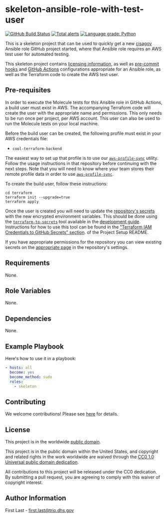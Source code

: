 # skeleton-ansible-role-with-test-user #

[![GitHub Build Status](https://github.com/cisagov/skeleton-ansible-role-with-test-user/workflows/build/badge.svg)](https://github.com/cisagov/skeleton-ansible-role-with-test-user/actions)
[![Total alerts](https://img.shields.io/lgtm/alerts/g/cisagov/skeleton-ansible-role-with-test-user.svg?logo=lgtm&logoWidth=18)](https://lgtm.com/projects/g/cisagov/skeleton-ansible-role-with-test-user/alerts/)
[![Language grade: Python](https://img.shields.io/lgtm/grade/python/g/cisagov/skeleton-ansible-role-with-test-user.svg?logo=lgtm&logoWidth=18)](https://lgtm.com/projects/g/cisagov/skeleton-ansible-role-with-test-user/context:python)

This is a skeleton project that can be used to quickly get a new
[cisagov](https://github.com/cisagov) Ansible role GitHub project
started, where that Ansible role requires an AWS test user for
automated testing.

This skeleton project contains [licensing information](LICENSE), as
well as [pre-commit hooks](https://pre-commit.com) and [GitHub
Actions](https://github.com/features/actions) configurations
appropriate for an Ansible role, as well as the Terraform code to
create the AWS test user.

## Pre-requisites ##

In order to execute the Molecule tests for this Ansible role in GitHub
Actions, a build user must exist in AWS. The accompanying Terraform
code will create the user with the appropriate name and
permissions. This only needs to be run once per project, per AWS
account. This user can also be used to run the Molecule tests on your
local machine.

Before the build user can be created, the following profile must exist in
your AWS credentials file:

* `cool-terraform-backend`

The easiest way to set up that profile is to use our
[`aws-profile-sync`](https://github.com/cisagov/aws-profile-sync)
utility. Follow the usage instructions in that repository before
continuing with the next steps. Note that you will need to know where
your team stores their remote profile data in order to use
[`aws-profile-sync`](https://github.com/cisagov/aws-profile-sync).

To create the build user, follow these instructions:

```console
cd terraform
terraform init --upgrade=true
terraform apply
```

Once the user is created you will need to update the [repository's
secrets](https://help.github.com/en/actions/configuring-and-managing-workflows/creating-and-storing-encrypted-secrets)
with the new encrypted environment variables. This should be done
using the
[`terraform-to-secrets`](https://github.com/cisagov/development-guide/tree/develop/project_setup#terraform-iam-credentials-to-github-secrets-)
tool available in the [development
guide](https://github.com/cisagov/development-guide). Instructions for
how to use this tool can be found in the ["Terraform IAM Credentials
to GitHub Secrets"
section](https://github.com/cisagov/development-guide/tree/develop/project_setup#terraform-iam-credentials-to-github-secrets-).
of the Project Setup README.

If you have appropriate permissions for the repository you can view
existing secrets on the [appropriate
page](https://github.com/cisagov/skeleton-packer/settings/secrets) in
the repository's settings.

## Requirements ##

None.

## Role Variables ##

None.

## Dependencies ##

None.

## Example Playbook ##

Here's how to use it in a playbook:

```yaml
- hosts: all
  become: yes
  become_method: sudo
  roles:
    - skeleton
```

## Contributing ##

We welcome contributions!  Please see [here](CONTRIBUTING.md) for
details.

## License ##

This project is in the worldwide [public domain](LICENSE).

This project is in the public domain within the United States, and
copyright and related rights in the work worldwide are waived through
the [CC0 1.0 Universal public domain
dedication](https://creativecommons.org/publicdomain/zero/1.0/).

All contributions to this project will be released under the CC0
dedication. By submitting a pull request, you are agreeing to comply
with this waiver of copyright interest.

## Author Information ##

First Last - <first.last@trio.dhs.gov>

